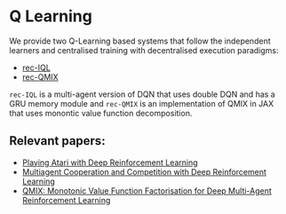 # Q Learning

We provide two Q-Learning based systems that follow the independent learners and centralised training with decentralised execution paradigms:

* [rec-IQL](../../systems/q_learning/anakin/rec_iql.py)
* [rec-QMIX](../../systems/q_learning/anakin/rec_qmix.py)

`rec-IQL` is a multi-agent version of DQN that uses double DQN and has a GRU memory module and `rec-QMIX` is an implementation of QMIX in JAX that uses monontic value function decomposition.

## Relevant papers:
* [Playing Atari with Deep Reinforcement Learning](https://arxiv.org/pdf/1312.5602)
* [Multiagent Cooperation and Competition with Deep Reinforcement Learning](https://arxiv.org/pdf/1511.08779)
* [QMIX: Monotonic Value Function Factorisation for
Deep Multi-Agent Reinforcement Learning](https://arxiv.org/pdf/1803.11485)
